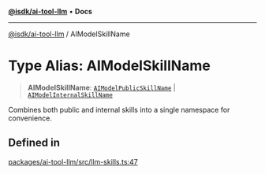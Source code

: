 [**@isdk/ai-tool-llm**](../README.md) • **Docs**

***

[@isdk/ai-tool-llm](../globals.md) / AIModelSkillName

# Type Alias: AIModelSkillName

> **AIModelSkillName**: [`AIModelPublicSkillName`](AIModelPublicSkillName.md) \| [`AIModelInternalSkillName`](AIModelInternalSkillName.md)

Combines both public and internal skills into a single namespace for convenience.

## Defined in

[packages/ai-tool-llm/src/llm-skills.ts:47](https://github.com/isdk/ai-tool-llm.js/blob/91036fde2392dfc52f5b7e20305699862b61dc63/src/llm-skills.ts#L47)
